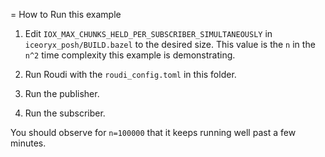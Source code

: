 = How to Run this example

1. Edit `IOX_MAX_CHUNKS_HELD_PER_SUBSCRIBER_SIMULTANEOUSLY` in `iceoryx_posh/BUILD.bazel` to the desired size. This value is the `n` in the `n^2` time complexity this example is demonstrating.

2. Run Roudi with the `roudi_config.toml` in this folder. 

3. Run the publisher.

4. Run the subscriber.

You should observe for `n=100000` that it keeps running well past a few minutes.

